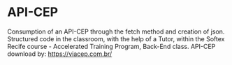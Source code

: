 # API-CEP
Consumption of an API-CEP through the fetch method and creation of json.
Structured code in the classroom, with the help of a Tutor, within the Softex Recife course - Accelerated Training Program, Back-End class.
API-CEP download by: https://viacep.com.br/
